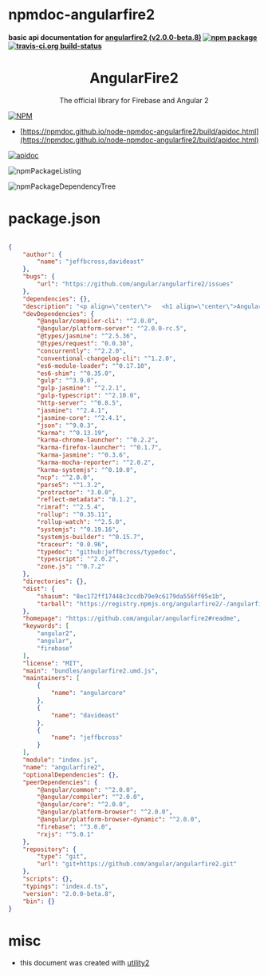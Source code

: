 # npmdoc-angularfire2

#### basic api documentation for  [angularfire2 (v2.0.0-beta.8)](https://github.com/angular/angularfire2#readme)  [![npm package](https://img.shields.io/npm/v/npmdoc-angularfire2.svg?style=flat-square)](https://www.npmjs.org/package/npmdoc-angularfire2) [![travis-ci.org build-status](https://api.travis-ci.org/npmdoc/node-npmdoc-angularfire2.svg)](https://travis-ci.org/npmdoc/node-npmdoc-angularfire2)

#### <p align="center">   <h1 align="center">AngularFire2</h1>   <p align="center">The official library for Firebase and Angular 2</p> </p>

[![NPM](https://nodei.co/npm/angularfire2.png?downloads=true&downloadRank=true&stars=true)](https://www.npmjs.com/package/angularfire2)

- [https://npmdoc.github.io/node-npmdoc-angularfire2/build/apidoc.html](https://npmdoc.github.io/node-npmdoc-angularfire2/build/apidoc.html)

[![apidoc](https://npmdoc.github.io/node-npmdoc-angularfire2/build/screenCapture.buildCi.browser.%252Ftmp%252Fbuild%252Fapidoc.html.png)](https://npmdoc.github.io/node-npmdoc-angularfire2/build/apidoc.html)

![npmPackageListing](https://npmdoc.github.io/node-npmdoc-angularfire2/build/screenCapture.npmPackageListing.svg)

![npmPackageDependencyTree](https://npmdoc.github.io/node-npmdoc-angularfire2/build/screenCapture.npmPackageDependencyTree.svg)



# package.json

```json

{
    "author": {
        "name": "jeffbcross,davideast"
    },
    "bugs": {
        "url": "https://github.com/angular/angularfire2/issues"
    },
    "dependencies": {},
    "description": "<p align=\"center\">   <h1 align=\"center\">AngularFire2</h1>   <p align=\"center\">The official library for Firebase and Angular 2</p> </p>",
    "devDependencies": {
        "@angular/compiler-cli": "^2.0.0",
        "@angular/platform-server": "^2.0.0-rc.5",
        "@types/jasmine": "^2.5.36",
        "@types/request": "0.0.30",
        "concurrently": "^2.2.0",
        "conventional-changelog-cli": "^1.2.0",
        "es6-module-loader": "^0.17.10",
        "es6-shim": "^0.35.0",
        "gulp": "^3.9.0",
        "gulp-jasmine": "^2.2.1",
        "gulp-typescript": "^2.10.0",
        "http-server": "^0.8.5",
        "jasmine": "^2.4.1",
        "jasmine-core": "^2.4.1",
        "json": "^9.0.3",
        "karma": "^0.13.19",
        "karma-chrome-launcher": "^0.2.2",
        "karma-firefox-launcher": "^0.1.7",
        "karma-jasmine": "^0.3.6",
        "karma-mocha-reporter": "^2.0.2",
        "karma-systemjs": "^0.10.0",
        "ncp": "^2.0.0",
        "parse5": "^1.3.2",
        "protractor": "3.0.0",
        "reflect-metadata": "0.1.2",
        "rimraf": "^2.5.4",
        "rollup": "^0.35.11",
        "rollup-watch": "^2.5.0",
        "systemjs": "^0.19.16",
        "systemjs-builder": "^0.15.7",
        "traceur": "0.0.96",
        "typedoc": "github:jeffbcross/typedoc",
        "typescript": "^2.0.2",
        "zone.js": "^0.7.2"
    },
    "directories": {},
    "dist": {
        "shasum": "8ec172ff17448c3ccdb79e9c6179da556ff05e1b",
        "tarball": "https://registry.npmjs.org/angularfire2/-/angularfire2-2.0.0-beta.8.tgz"
    },
    "homepage": "https://github.com/angular/angularfire2#readme",
    "keywords": [
        "angular2",
        "angular",
        "firebase"
    ],
    "license": "MIT",
    "main": "bundles/angularfire2.umd.js",
    "maintainers": [
        {
            "name": "angularcore"
        },
        {
            "name": "davideast"
        },
        {
            "name": "jeffbcross"
        }
    ],
    "module": "index.js",
    "name": "angularfire2",
    "optionalDependencies": {},
    "peerDependencies": {
        "@angular/common": "^2.0.0",
        "@angular/compiler": "^2.0.0",
        "@angular/core": "^2.0.0",
        "@angular/platform-browser": "^2.0.0",
        "@angular/platform-browser-dynamic": "^2.0.0",
        "firebase": "^3.0.0",
        "rxjs": "^5.0.1"
    },
    "repository": {
        "type": "git",
        "url": "git+https://github.com/angular/angularfire2.git"
    },
    "scripts": {},
    "typings": "index.d.ts",
    "version": "2.0.0-beta.8",
    "bin": {}
}
```



# misc
- this document was created with [utility2](https://github.com/kaizhu256/node-utility2)
